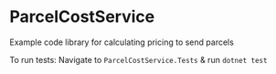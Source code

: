 # ParcelCostService

Example code library for calculating pricing to send parcels

To run tests:
Navigate to `ParcelCostService.Tests` & run `dotnet test`